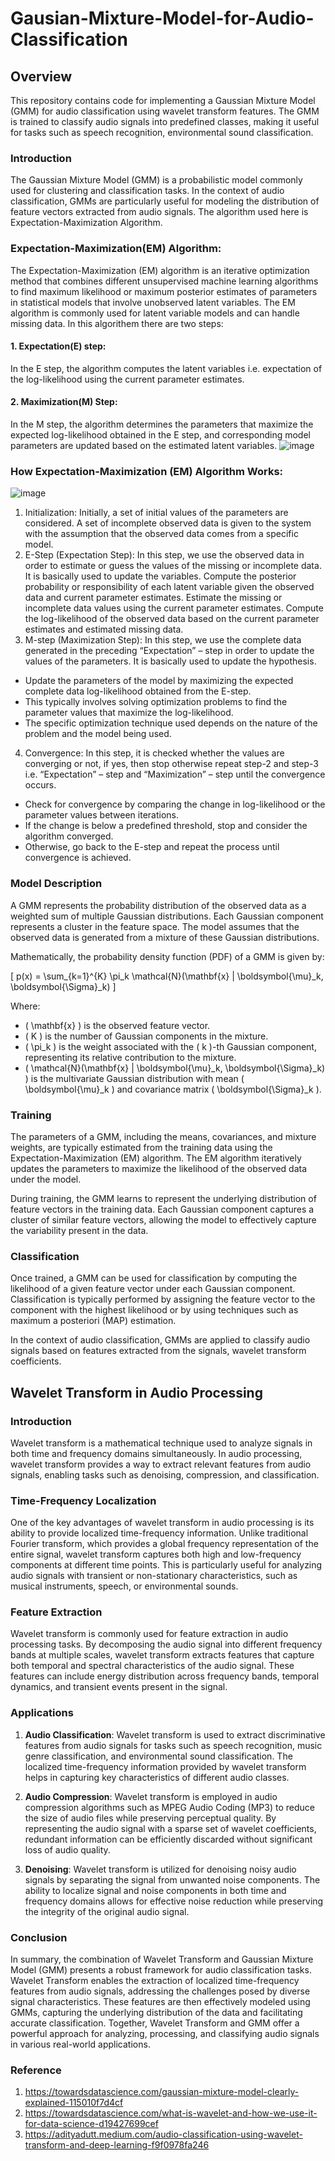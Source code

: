 # Gausian-Mixture-Model-for-Audio-Classification
## Overview
This repository contains code for implementing a Gaussian Mixture Model (GMM) for audio classification using wavelet transform features. The GMM is trained to classify audio signals into predefined classes, making it useful for tasks such as speech recognition, environmental sound classification.




### Introduction
The Gaussian Mixture Model (GMM) is a probabilistic model commonly used for clustering and classification tasks. In the context of audio classification, GMMs are particularly useful for modeling the distribution of feature vectors extracted from audio signals. The algorithm used here is Expectation-Maximization Algorithm.

### Expectation-Maximization(EM) Algorithm:
The Expectation-Maximization (EM) algorithm is an iterative optimization method that combines different unsupervised machine learning algorithms to find maximum likelihood or maximum posterior estimates of parameters in statistical models that involve unobserved latent variables. The EM algorithm is commonly used for latent variable models and can handle missing data.
In this algorithem there are two steps:
#### 1. Expectation(E) step:
In the E step, the algorithm computes the latent variables i.e. expectation of the log-likelihood using the current parameter estimates.
#### 2. Maximization(M) Step:
In the M step, the algorithm determines the parameters that maximize the expected log-likelihood obtained in the E step, and corresponding model parameters are updated based on the estimated latent variables.
![image](https://github.com/shekharma/Gausiian-Mixture-Model-for-Audio-Classification/assets/122733304/8db68c82-8dcd-4b27-b3f1-bd809dfb1844)

### How Expectation-Maximization (EM)  Algorithm Works:
![image](https://github.com/shekharma/Gausiian-Mixture-Model-for-Audio-Classification/assets/122733304/3023d85b-d0a5-41dd-9595-61ea6e30833c)
1.  Initialization:
Initially, a set of initial values of the parameters are considered. A set of incomplete observed data is given to the system with the assumption that the observed data comes from a specific model.
2.  E-Step (Expectation Step): In this step, we use the observed data in order to estimate or guess the values of the missing or incomplete data. It is basically used to update the variables. 
Compute the posterior probability or responsibility of each latent variable given the observed data and current parameter estimates.
Estimate the missing or incomplete data values using the current parameter estimates.
Compute the log-likelihood of the observed data based on the current parameter estimates and estimated missing data.
3. M-step (Maximization Step): In this step, we use the complete data generated in the preceding “Expectation” – step in order to update the values of the parameters. It is basically used to update the hypothesis.
-  Update the parameters of the model by maximizing the expected complete data log-likelihood obtained from the E-step.
-  This typically involves solving optimization problems to find the parameter values that maximize the log-likelihood.
-  The specific optimization technique used depends on the nature of the problem and the model being used.
4.  Convergence: In this step, it is checked whether the values are converging or not, if yes, then stop otherwise repeat step-2 and step-3 i.e. “Expectation” – step and “Maximization” – step until the convergence occurs.
-  Check for convergence by comparing the change in log-likelihood or the parameter values between iterations.
-  If the change is below a predefined threshold, stop and consider the algorithm converged.
-  Otherwise, go back to the E-step and repeat the process until convergence is achieved.

### Model Description
A GMM represents the probability distribution of the observed data as a weighted sum of multiple Gaussian distributions. Each Gaussian component represents a cluster in the feature space. The model assumes that the observed data is generated from a mixture of these Gaussian distributions.

Mathematically, the probability density function (PDF) of a GMM is given by:

\[ p(x) = \sum_{k=1}^{K} \pi_k \mathcal{N}(\mathbf{x} | \boldsymbol{\mu}_k, \boldsymbol{\Sigma}_k) \]

Where:
- \( \mathbf{x} \) is the observed feature vector.
- \( K \) is the number of Gaussian components in the mixture.
- \( \pi_k \) is the weight associated with the \( k \)-th Gaussian component, representing its relative contribution to the mixture.
- \( \mathcal{N}(\mathbf{x} | \boldsymbol{\mu}_k, \boldsymbol{\Sigma}_k) \) is the multivariate Gaussian distribution with mean \( \boldsymbol{\mu}_k \) and covariance matrix \( \boldsymbol{\Sigma}_k \).

### Training
The parameters of a GMM, including the means, covariances, and mixture weights, are typically estimated from the training data using the Expectation-Maximization (EM) algorithm. The EM algorithm iteratively updates the parameters to maximize the likelihood of the observed data under the model.

During training, the GMM learns to represent the underlying distribution of feature vectors in the training data. Each Gaussian component captures a cluster of similar feature vectors, allowing the model to effectively capture the variability present in the data.

### Classification
Once trained, a GMM can be used for classification by computing the likelihood of a given feature vector under each Gaussian component. Classification is typically performed by assigning the feature vector to the component with the highest likelihood or by using techniques such as maximum a posteriori (MAP) estimation.

In the context of audio classification, GMMs are applied to classify audio signals based on features extracted from the signals, wavelet transform coefficients.


## Wavelet Transform in Audio Processing

### Introduction
Wavelet transform is a mathematical technique used to analyze signals in both time and frequency domains simultaneously. In audio processing, wavelet transform provides a way to extract relevant features from audio signals, enabling tasks such as denoising, compression, and classification.

### Time-Frequency Localization
One of the key advantages of wavelet transform in audio processing is its ability to provide localized time-frequency information. Unlike traditional Fourier transform, which provides a global frequency representation of the entire signal, wavelet transform captures both high and low-frequency components at different time points. This is particularly useful for analyzing audio signals with transient or non-stationary characteristics, such as musical instruments, speech, or environmental sounds.

### Feature Extraction
Wavelet transform is commonly used for feature extraction in audio processing tasks. By decomposing the audio signal into different frequency bands at multiple scales, wavelet transform extracts features that capture both temporal and spectral characteristics of the audio signal. These features can include energy distribution across frequency bands, temporal dynamics, and transient events present in the signal.

### Applications
1. **Audio Classification**: Wavelet transform is used to extract discriminative features from audio signals for tasks such as speech recognition, music genre classification, and environmental sound classification. The localized time-frequency information provided by wavelet transform helps in capturing key characteristics of different audio classes.
  
2. **Audio Compression**: Wavelet transform is employed in audio compression algorithms such as MPEG Audio Coding (MP3) to reduce the size of audio files while preserving perceptual quality. By representing the audio signal with a sparse set of wavelet coefficients, redundant information can be efficiently discarded without significant loss of audio quality.

3. **Denoising**: Wavelet transform is utilized for denoising noisy audio signals by separating the signal from unwanted noise components. The ability to localize signal and noise components in both time and frequency domains allows for effective noise reduction while preserving the integrity of the original audio signal.

### Conclusion

In summary, the combination of Wavelet Transform and Gaussian Mixture Model (GMM) presents a robust framework for audio classification tasks. Wavelet Transform enables the extraction of localized time-frequency features from audio signals, addressing the challenges posed by diverse signal characteristics. These features are then effectively modeled using GMMs, capturing the underlying distribution of the data and facilitating accurate classification. Together, Wavelet Transform and GMM offer a powerful approach for analyzing, processing, and classifying audio signals in various real-world applications.

### Reference
1. https://towardsdatascience.com/gaussian-mixture-model-clearly-explained-115010f7d4cf
2. https://towardsdatascience.com/what-is-wavelet-and-how-we-use-it-for-data-science-d19427699cef
3. https://adityadutt.medium.com/audio-classification-using-wavelet-transform-and-deep-learning-f9f0978fa246
